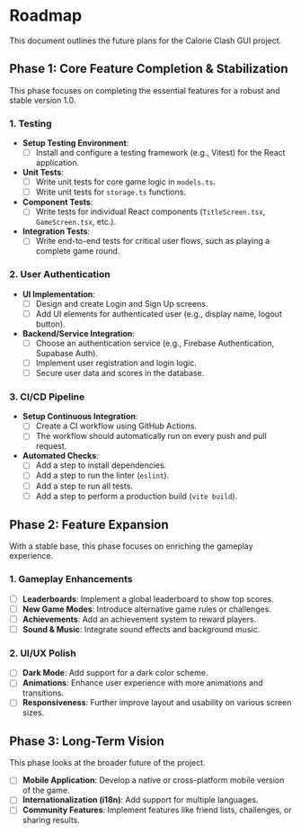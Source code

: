 # Roadmap

This document outlines the future plans for the Calorie Clash GUI project.

## Phase 1: Core Feature Completion & Stabilization

This phase focuses on completing the essential features for a robust and stable version 1.0.

### 1. Testing
- **Setup Testing Environment**:
  - [ ] Install and configure a testing framework (e.g., Vitest) for the React application.
- **Unit Tests**:
  - [ ] Write unit tests for core game logic in `models.ts`.
  - [ ] Write unit tests for `storage.ts` functions.
- **Component Tests**:
  - [ ] Write tests for individual React components (`TitleScreen.tsx`, `GameScreen.tsx`, etc.).
- **Integration Tests**:
  - [ ] Write end-to-end tests for critical user flows, such as playing a complete game round.

### 2. User Authentication
- **UI Implementation**:
  - [ ] Design and create Login and Sign Up screens.
  - [ ] Add UI elements for authenticated user (e.g., display name, logout button).
- **Backend/Service Integration**:
  - [ ] Choose an authentication service (e.g., Firebase Authentication, Supabase Auth).
  - [ ] Implement user registration and login logic.
  - [ ] Secure user data and scores in the database.

### 3. CI/CD Pipeline
- **Setup Continuous Integration**:
  - [ ] Create a CI workflow using GitHub Actions.
  - [ ] The workflow should automatically run on every push and pull request.
- **Automated Checks**:
  - [ ] Add a step to install dependencies.
  - [ ] Add a step to run the linter (`eslint`).
  - [ ] Add a step to run all tests.
  - [ ] Add a step to perform a production build (`vite build`).

## Phase 2: Feature Expansion

With a stable base, this phase focuses on enriching the gameplay experience.

### 1. Gameplay Enhancements
- [ ] **Leaderboards**: Implement a global leaderboard to show top scores.
- [ ] **New Game Modes**: Introduce alternative game rules or challenges.
- [ ] **Achievements**: Add an achievement system to reward players.
- [ ] **Sound & Music**: Integrate sound effects and background music.

### 2. UI/UX Polish
- [ ] **Dark Mode**: Add support for a dark color scheme.
- [ ] **Animations**: Enhance user experience with more animations and transitions.
- [ ] **Responsiveness**: Further improve layout and usability on various screen sizes.

## Phase 3: Long-Term Vision

This phase looks at the broader future of the project.

- [ ] **Mobile Application**: Develop a native or cross-platform mobile version of the game.
- [ ] **Internationalization (i18n)**: Add support for multiple languages.
- [ ] **Community Features**: Implement features like friend lists, challenges, or sharing results.